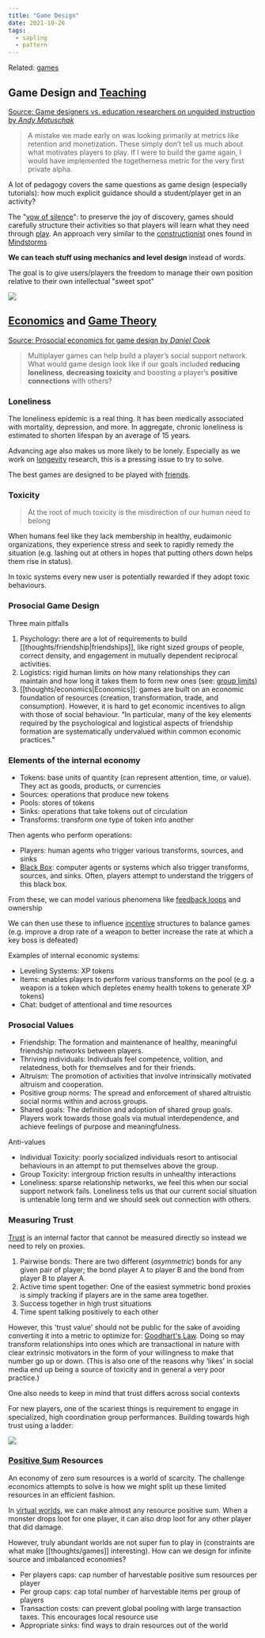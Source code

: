 ```yaml
---
title: "Game Design"
date: 2021-10-26
tags:
  - sapling
  - pattern
---
```


Related: [games](thoughts/games.md)

## Game Design and [Teaching](thoughts/teaching.md)

[Source: Game designers vs. education researchers on unguided instruction by _Andy Matuschak_](https://klr.tumblr.com/post/159583871898/game-designers-vs-education-researchers-on)

> A mistake we made early on was looking primarily at metrics like retention and monetization. These simply don’t tell us much about what motivates players to play. If I were to build the game again, I would have implemented the togetherness metric for the very first private alpha.

A lot of pedagogy covers the same questions as game design (especially tutorials): how much explicit guidance should a student/player get in an activity?

The "[vow of silence](https://www.youtube.com/watch?v=xrDZ--AuiL8)": to preserve the joy of discovery, games should carefully structure their activities so that players will learn what they need through [play](thoughts/play.md). An approach very similar to the [constructionist](thoughts/constructionist.md) ones found in [Mindstorms](thoughts/Mindstorms.md)

**We can teach stuff using mechanics and level design** instead of words.

The goal is to give users/players the freedom to manage their own position relative to their own intellectual "sweet spot"

![](/thoughts/images/flow.png)

## [Economics](thoughts/economics.md) and [Game Theory](thoughts/game%20theory.md)

[Source: Prosocial economics for game design by _Daniel Cook_](https://lostgarden.home.blog/2020/01/11/prosocial-economics-for-game-design-%EF%BB%BF/)

> Multiplayer games can help build a player’s social support network. What would game design look like if our goals included **reducing loneliness**, **decreasing toxicity** and boosting a player’s **positive connections** with others?

### Loneliness

The loneliness epidemic is a real thing. It has been medically associated with mortality, depression, and more. In aggregate, chronic loneliness is estimated to shorten lifespan by an average of 15 years.

Advancing age also makes us more likely to be lonely. Especially as we work on [longevity](thoughts/longevity.md) research, this is a pressing issue to try to solve.

The best games are designed to be played with [friends](thoughts/friendship.md).

### Toxicity

> At the root of much toxicity is the misdirection of our human need to belong

When humans feel like they lack membership in healthy, eudaimonic organizations, they experience stress and seek to rapidly remedy the situation (e.g. lashing out at others in hopes that putting others down helps them rise in status).

In toxic systems every new user is potentially rewarded if they adopt toxic behaviours.

### Prosocial Game Design

Three main pitfalls

1. Psychology: there are a lot of requirements to build [[thoughts/friendship|friendships]], like right sized groups of people, correct density, and engagement in mutually dependent reciprocal activities.
2. Logistics: rigid human limits on how many relationships they can maintain and how long it takes them to form new ones (see: [group limits](thoughts/group%20limits.md))
3. [[thoughts/economics|Economics]]: games are built on an economic foundation of resources (creation, transformation, trade, and consumption). However, it is hard to get economic incentives to align with those of social behaviour. "In particular, many of the key elements required by the psychological and logistical aspects of friendship formation are systematically undervalued within common economic practices."

### Elements of the internal economy

- Tokens: base units of quantity (can represent attention, time, or value). They act as goods, products, or currencies
- Sources: operations that produce new tokens
- Pools: stores of tokens
- Sinks: operations that take tokens out of circulation
- Transforms: transform one type of token into another

Then agents who perform operations:

- Players: human agents who trigger various transforms, sources, and sinks
- [Black Box](thoughts/black%20box.md): computer agents or systems which also trigger transforms, sources, and sinks. Often, players attempt to understand the triggers of this black box.

From these, we can model various phenomena like [feedback loops](thoughts/feedback%20loops.md) and ownership

We can then use these to influence [incentive](thoughts/incentives.md) structures to balance games (e.g. improve a drop rate of a weapon to better increase the rate at which a key boss is defeated)

Examples of internal economic systems:

- Leveling Systems: XP tokens
- Items: enables players to perform various transforms on the pool (e.g. a weapon is a token which depletes enemy health tokens to generate XP tokens)
- Chat: budget of attentional and time resources

### Prosocial Values

- Friendship: The formation and maintenance of healthy, meaningful friendship networks between players.
- Thriving individuals: Individuals feel competence, volition, and relatedness, both for themselves and for their friends.
- Altruism: The promotion of activities that involve intrinsically motivated altruism and cooperation.
- Positive group norms: The spread and enforcement of shared altruistic social norms within and across groups.
- Shared goals: The definition and adoption of shared group goals. Players work towards those goals via mutual interdependence, and achieve feelings of purpose and meaningfulness.

Anti-values

- Individual Toxicity: poorly socialized individuals resort to antisocial behaviours in an attempt to put themselves above the group.
- Group Toxicity: intergroup friction results in unhealthy interactions
- Loneliness: sparse relationship networks, we feel this when our social support network fails. Loneliness tells us that our current social situation is untenable long term and we should seek out connection with others.

### Measuring Trust

[Trust](thoughts/trust.md) is an internal factor that cannot be measured directly so instead we need to rely on proxies.

1. Pairwise bonds: There are two different (_asymmetric_) bonds for any given pair of player; the bond player A to player B and the bond from player B to player A.
2. Active time spent together: One of the easiest symmetric bond proxies is simply tracking if players are in the same area together.
3. Success together in high trust situations
4. Time spent talking positively to each other

However, this 'trust value' should not be public for the sake of avoiding converting it into a metric to optimize for: [Goodhart's Law](thoughts/Goodhart's%20Law.md). Doing so may transform relationships into ones which are transactional in nature with clear extrinsic motivators in the form of your willingness to make that number go up or down. (This is also one of the reasons why ‘likes’ in social media end up being a source of toxicity and in general a very poor practice.)

One also needs to keep in mind that trust differs across social contexts

For new players, one of the scariest things is requirement to engage in specialized, high coordination group performances. Building towards high trust using a ladder:

![](/thoughts/images/trust-ladder.png)

### [Positive Sum](thoughts/positive%20sum.md) Resources

An economy of zero sum resources is a world of scarcity. The challenge economics attempts to solve is how we might split up these limited resources in an efficient fashion.

In [virtual worlds](thoughts/virtual%20worlds.md), we can make almost any resource positive sum. When a monster drops loot for one player, it can also drop loot for any other player that did damage.

However, truly abundant worlds are not super fun to play in (constraints are what make [[thoughts/games]] interesting). How can we design for infinite source and imbalanced economies?

- Per players caps: cap number of harvestable positive sum resources per player
- Per group caps: cap total number of harvestable items per group of players
- Transaction costs: can prevent global pooling with large transaction taxes. This encourages local resource use
- Appropriate sinks: find ways to drain resources out of the world
